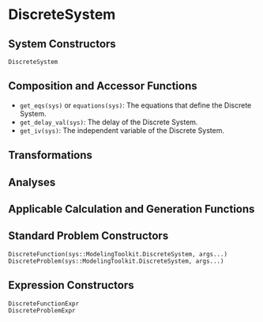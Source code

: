 # DiscreteSystem

## System Constructors

```@docs
DiscreteSystem
```

## Composition and Accessor Functions

  - `get_eqs(sys)` or `equations(sys)`: The equations that define the Discrete System.
  - `get_delay_val(sys)`: The delay of the Discrete System.
  - `get_iv(sys)`: The independent variable of the Discrete System.

## Transformations

## Analyses

## Applicable Calculation and Generation Functions

## Standard Problem Constructors

```@docs
DiscreteFunction(sys::ModelingToolkit.DiscreteSystem, args...)
DiscreteProblem(sys::ModelingToolkit.DiscreteSystem, args...)
```

## Expression Constructors

```@docs
DiscreteFunctionExpr
DiscreteProblemExpr
```
